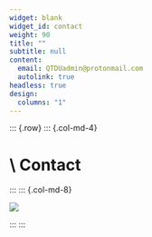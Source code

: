 ```yaml
---
widget: blank
widget_id: contact
weight: 90
title: ""
subtitle: null
content:
  email: QTDUadmin@protonmail.com
  autolink: true
headless: true
design:
  columns: "1"
---
```

::: {.row}
  ::: {.col-md-4}

# \    Contact


  :::
  ::: {.col-md-8}
    

![](482px-psm_v12_d277_trevitchick_locomotive_1804.jpg)


  :::
:::